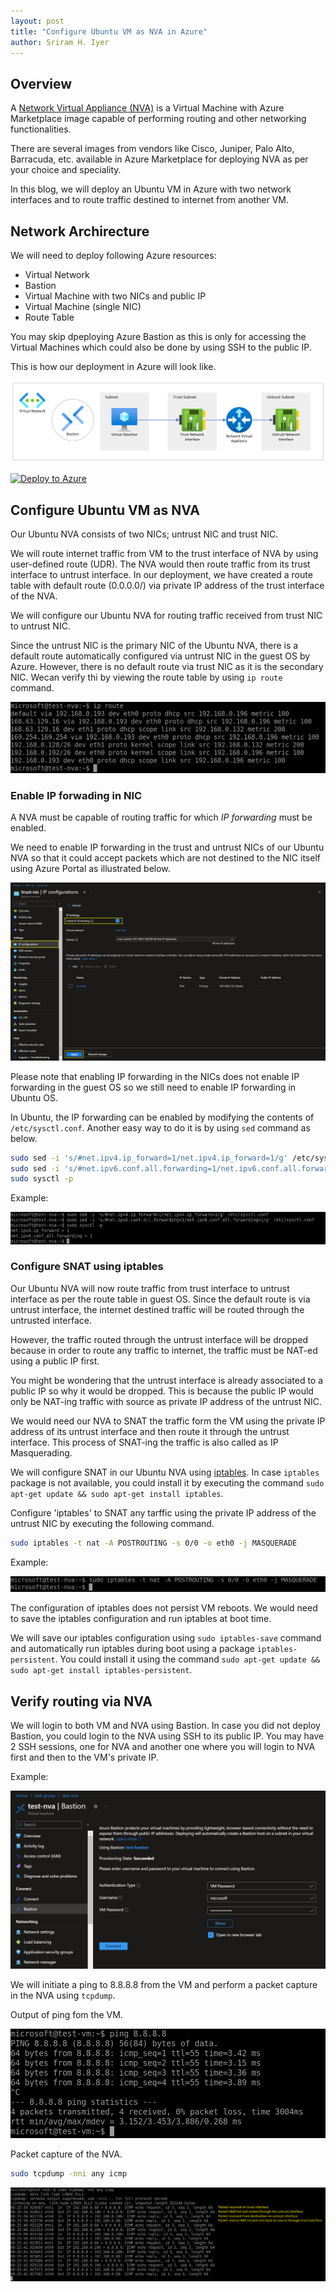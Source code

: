 ```yaml
---
layout: post
title: "Configure Ubuntu VM as NVA in Azure"
author: Sriram H. Iyer
---
```


## Overview

A [Network Virtual Appliance (NVA)](https://azure.microsoft.com/en-us/blog/best-practices-to-consider-before-deploying-a-network-virtual-appliance/) is a Virtual Machine with Azure Marketplace image capable of performing routing and other networking functionalities.

There are several images from vendors like Cisco, Juniper, Palo Alto, Barracuda, etc. available in Azure Marketplace for deploying NVA as per your choice and speciality.

In this blog, we will deploy an Ubuntu VM in Azure with two network interfaces and to route traffic destined to internet from another VM.

## Network Archirecture

We will need to deploy following Azure resources:
- Virtual Network
- Bastion
- Virtual Machine with two NICs and public IP
- Virtual Machine (single NIC)
- Route Table

You may skip dpeploying Azure Bastion as this is only for accessing the Virtual Machines which could also be done by using SSH to the public IP.

This is how our deployment in Azure will look like.

![Network Diagram](https://raw.githubusercontent.com/hisriram96/hisriram96.github.io/refs/heads/main/_pictures/azure-nva-lab-two-virtual-machines-bastion-network-diagram.png)

[![Deploy to Azure](https://aka.ms/deploytoazurebutton)](https://portal.azure.com/#create/Microsoft.Template/uri/https%3A%2F%2Fraw.githubusercontent.com%2Fhisriram96%2Fhisriram96.github.io%2Frefs%2Fheads%2Fmain%2F_arm-templates%2Fazure-virtual-machine-ubuntu-nva-deployment.json)

## Configure Ubuntu VM as NVA

Our Ubuntu NVA consists of two NICs; untrust NIC and trust NIC.

We will route internet traffic from VM to the trust interface of NVA by using user-defined route (UDR). The NVA would then route traffic from its trust interface to untrust interface. In our deployment, we have created a route table with default route (0.0.0.0/) via private IP address of the trust interface of the NVA.

We will configure our Ubuntu NVA for routing traffic received from trust NIC to untrust NIC.

Since the untrust NIC is the primary NIC of the Ubuntu NVA, there is a default route automatically configured via untrust NIC in the guest OS by Azure. However, there is no default route via trust NIC as it is the secondary NIC. Wecan verify thi by viewing the route table by using `ip route` command.

<img src="https://raw.githubusercontent.com/hisriram96/hisriram96.github.io/refs/heads/main/_pictures/_images_2024-01-20-Configure-Ubuntu-VM-as-NVA-in-Azure/image1.png">

### Enable IP forwading in NIC

A NVA must be capable of routing traffic for which *IP forwarding* must be enabled.

We need to enable IP forwarding in the trust and untrust NICs of our Ubuntu NVA so that it could accept packets which are not destined to the NIC itself using Azure Portal as illustrated below.

<img src="https://raw.githubusercontent.com/hisriram96/hisriram96.github.io/refs/heads/main/_pictures/_images_2024-01-20-Configure-Ubuntu-VM-as-NVA-in-Azure/image2.png">

Please note that enabling IP forwarding in the NICs does not enable IP forwarding in the guest OS so we still need to enable IP forwarding in Ubuntu OS.

In Ubuntu, the IP forwarding can be enabled by modifying the contents of ```/etc/sysctl.conf```. Another easy way to do it is by using ```sed``` command as below.

```bash
sudo sed -i 's/#net.ipv4.ip_forward=1/net.ipv4.ip_forward=1/g' /etc/sysctl.conf
sudo sed -i 's/#net.ipv6.conf.all.forwarding=1/net.ipv6.conf.all.forwarding=1/g' /etc/sysctl.conf
sudo sysctl -p
```

Example:

<img src="https://raw.githubusercontent.com/hisriram96/hisriram96.github.io/refs/heads/main/_pictures/_images_2024-01-20-Configure-Ubuntu-VM-as-NVA-in-Azure/image3.png">

### Configure SNAT using iptables

Our Ubuntu NVA will now route traffic from trust interface to untrust interface as per the route table in guest OS. Since the default route is via untrust interface, the internet destined traffic will be routed through the untrusted interface.

However, the traffic routed through the untrust interface will be dropped because in order to route any traffic to internet, the traffic must be NAT-ed using a public IP first.

You might be wondering that the untrust interface is already associated to a public IP so why it would be dropped. This is because the public IP would only be NAT-ing traffic with source as private IP address of the untrust NIC.

We would need our NVA to SNAT the traffic form the VM using the private IP address of its untrust interface and then route it through the untrust interface. This process of SNAT-ing the traffic is also called as IP Masquerading.

We will configure SNAT in our Ubuntu NVA using [iptables](https://help.ubuntu.com/community/IptablesHowTo). In case `iptables` package is not available, you could install it by executing the command `sudo apt-get update && sudo apt-get install iptables`. 

Configure 'iptables' to SNAT any tarffic using the private IP address of the untrust NIC by executing the following command.

```bash
sudo iptables -t nat -A POSTROUTING -s 0/0 -o eth0 -j MASQUERADE
```

Example:

<img src="https://raw.githubusercontent.com/hisriram96/hisriram96.github.io/refs/heads/main/_pictures/_images_2024-01-20-Configure-Ubuntu-VM-as-NVA-in-Azure/image4.png">

The configuration of iptables does not persist VM reboots. We would need to save the iptables configuration and run iptables at boot time.

We will save our iptables configuration using `sudo iptables-save` command and automatically run iptables during boot using a package `iptables-persistent`. You could install it using the command `sudo apt-get update && sudo apt-get install iptables-persistent`.

## Verify routing via NVA

We will login to both VM and NVA using Bastion. In case you did not deploy Bastion, you could login to the NVA using SSH to its public IP. You may have 2 SSH sessions, one for NVA and another one where you will login to NVA first and then to the VM's private IP.

Example:

<img src="https://raw.githubusercontent.com/hisriram96/hisriram96.github.io/refs/heads/main/_pictures/_images_2024-01-20-Configure-Ubuntu-VM-as-NVA-in-Azure/image5.png">

We will initiate a ping to 8.8.8.8 from the VM and perform a packet capture in the NVA using `tcpdump`.

Output of ping fom the VM.

<img src="https://raw.githubusercontent.com/hisriram96/hisriram96.github.io/refs/heads/main/_pictures/_images_2024-01-20-Configure-Ubuntu-VM-as-NVA-in-Azure/image6.png">

Packet capture of the NVA.

```bash
sudo tcpdump -nni any icmp
```

<img src="https://raw.githubusercontent.com/hisriram96/hisriram96.github.io/refs/heads/main/_pictures/_images_2024-01-20-Configure-Ubuntu-VM-as-NVA-in-Azure/image7.png">

<link rel="alternate" type="application/rss+xml"  href="{{ site.url }}/feed.xml" title="{{ site.title }}">
